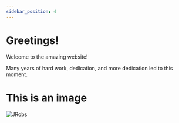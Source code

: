 ```yaml
---
sidebar_position: 4
---
```


# Greetings!

Welcome to the amazing website!

Many years of hard work, dedication, and more dedication led to this moment.

# This is an image 

![JRobs](https://cdn.discordapp.com/attachments/1013982859297558598/1136604099845042196/IMG_1423.jpg)